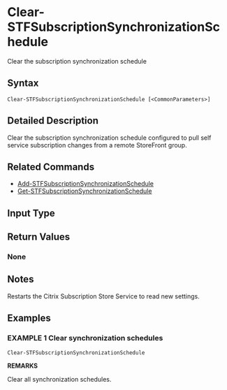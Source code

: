 ﻿# Clear-STFSubscriptionSynchronizationSchedule

Clear the subscription synchronization schedule

## Syntax

```
Clear-STFSubscriptionSynchronizationSchedule [<CommonParameters>]
```

## Detailed Description

Clear the subscription synchronization schedule configured to pull self service subscription changes from a remote StoreFront group.

## Related Commands

* [Add-STFSubscriptionSynchronizationSchedule](./Add-STFSubscriptionSynchronizationSchedule)
* [Get-STFSubscriptionSynchronizationSchedule](./Get-STFSubscriptionSynchronizationSchedule)

## Input Type

### 



## Return Values

### None

## Notes

Restarts the Citrix Subscription Store Service to read new settings.

## Examples

### EXAMPLE 1 Clear synchronization schedules

```
Clear-STFSubscriptionSynchronizationSchedule
```

**REMARKS**

Clear all synchronization schedules.
